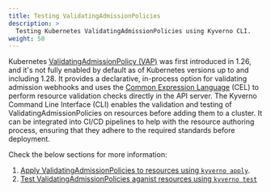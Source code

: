 ```yaml
---
title: Testing ValidatingAdmissionPolicies
description: >
  Testing Kubernetes ValidatingAdmissionPolicies using Kyverno CLI.
weight: 50
---
```

Kubernetes [ValidatingAdmissionPolicy (VAP)](https://kubernetes.io/docs/reference/access-authn-authz/validating-admission-policy/) was first introduced in 1.26, and it's not fully enabled by default as of Kubernetes versions up to and including 1.28. It provides a declarative, in-process option for validating admission webhooks and uses the [Common Expression Language](https://github.com/google/cel-spec) (CEL) to perform resource validation checks directly in the API server. The Kyverno Command Line Interface (CLI) enables the validation and testing of ValidatingAdmissionPolicies on resources before adding them to a cluster. It can be integrated into CI/CD pipelines to help with the resource authoring process, ensuring that they adhere to the required standards before deployment. 

Check the below sections for more information:
1. [Apply ValidatingAdmissionPolicies to resources using `kyverno apply`](/docs/kyverno-cli/#validatingadmissionpolicy).
2. [Test ValidatingAdmissionPolicies aganist resources using `kyverno test`](/docs/kyverno-cli/#validatingadmissionpolicy-1)
